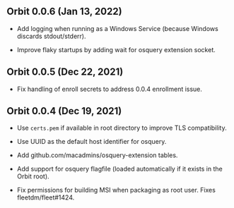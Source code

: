 ## Orbit 0.0.6 (Jan 13, 2022)

* Add logging when running as a Windows Service (because Windows discards stdout/stderr).

* Improve flaky startups by adding wait for osquery extension socket.

## Orbit 0.0.5 (Dec 22, 2021)

* Fix handling of enroll secrets to address 0.0.4 enrollment issue.

## Orbit 0.0.4 (Dec 19, 2021)

* Use `certs.pem` if available in root directory to improve TLS compatibility.

* Use UUID as the default host identifier for osquery.

* Add github.com/macadmins/osquery-extension tables.

* Add support for osquery flagfile (loaded automatically if it exists in the Orbit root).

* Fix permissions for building MSI when packaging as root user. Fixes fleetdm/fleet#1424.
